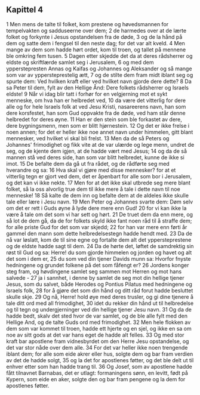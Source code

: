 ## Kapittel 4

1 Men mens de talte til folket, kom prestene og høvedsmannen for tempelvakten og sadduseerne over dem;
2 de harmedes over at de lærte folket og forkynte i Jesus opstandelsen fra de døde,
3 og de la hånd på dem og satte dem i fengsel til den neste dag; for det var alt kveld.
4 Men mange av dem som hadde hørt ordet, kom til troen, og tallet på mennene ble omkring fem tusen.
5 Dagen etter skjedde det da at deres rådsherrer og eldste og skriftlærde samlet seg i Jerusalem,
6 og med dem ypperstepresten Annas og Kaifas og Johannes og Aleksander og så mange som var av yppersteprestelig ætt,
7 og de stilte dem fram midt iblant seg og spurte dem: Ved hvilken kraft eller ved hvilket navn gjorde dere dette?
8 Da sa Peter til dem, fylt av den Hellige Ånd: Dere folkets rådsherrer og Israels eldste!
9 Når vi idag blir tatt i forhør for en velgjerning mot et sykt menneske, om hva han er helbredet ved,
10 da være det vitterlig for dere alle og for hele Israels folk at ved Jesu Kristi, nasareerens navn, han som dere korsfestet, han som Gud oppvakte fra de døde, ved ham står denne helbredet for deres øyne.
11 Han er den stein som ble forkastet av dere, dere bygningsmenn, men som er blitt hjørnestein.
12 Og det er ikke frelse i noen annen; for det er heller ikke noe annet navn under himmelen, gitt blant mennesker, ved hvilket vi skal bli frelst.
13 Men da de så Peters og Johannes' frimodighet og fikk vite at de var ulærde og lege menn, undret de seg, og de kjente dem igjen, at de hadde vært med Jesus;
14 og da de så mannen stå ved deres side, han som var blitt helbredet, kunne de ikke si imot.
15 De befalte dem da gå ut fra rådet, og de rådførte seg med hverandre og sa:
16 Hva skal vi gjøre med disse mennesker? for at et vitterlig tegn er gjort ved dem, det er åpenbart for alle som bor i Jerusalem, og det kan vi ikke nekte.
17 Men for at det ikke skal utbrede seg mere blant folket, så la oss alvorlig true dem til ikke mere å tale i dette navn til noe menneske!
18 Så kalte de dem inn og befalte dem at de aldeles ikke skulle tale eller lære i Jesu navn.
19 Men Peter og Johannes svarte dem: Døm selv om det er rett i Guds øyne å lyde dere mere enn Gud!
20 for vi kan ikke la være å tale om det som vi har sett og hørt.
21 De truet dem da enn mere, og så lot de dem gå, da de for folkets skyld ikke fant noen råd til å straffe dem; for alle priste Gud for det som var skjedd;
22 for han var mere enn førti år gammel den mann som dette helbredelsestegn hadde hendt med.
23 Da de nå var løslatt, kom de til sine egne og fortalte dem alt det yppersteprestene og de eldste hadde sagt til dem.
24 Da de hørte det, løftet de samdrektig sin røst til Gud og sa: Herre! du som gjorde himmelen og jorden og havet og alt det som i dem er,
25 du som ved din tjener Davids munn sa: Hvorfor fnyste hedningene og grundet folkene på det som fåfengt er?
26 Jordens konger steg fram, og høvdingene samlet seg sammen mot Herren og mot hans salvede -
27 ja i sannhet, i denne by samlet de seg mot din hellige tjener Jesus, som du salvet, både Herodes og Pontius Pilatus med hedningene og Israels folk,
28 for å gjøre det som din hånd og ditt råd forut hadde besluttet skulle skje.
29 Og nå, Herre! hold øye med deres trusler, og gi dine tjenere å tale ditt ord med all frimodighet,
30 idet du rekker din hånd ut til helbredelse og til tegn og undergjerninger ved din hellige tjener Jesu navn.
31 Og da de hadde bedt, skalv det sted hvor de var samlet, og de ble alle fylt med den Hellige And, og de talte Guds ord med frimodighet.
32 Men hele flokken av dem som var kommet til troen, hadde ett hjerte og en sjel, og ikke en sa om noe av sitt gods at det var hans eget de hadde alt felles.
33 Og med stor kraft bar apostlene fram vidnesbyrdet om den Herre Jesu opstandelse, og det var stor nåde over dem alle.
34 For det var heller ikke noen trengende iblant dem; for alle som eide akrer eller hus, solgte dem og bar fram verdien av det de hadde solgt,
35 og la det for apostlenes føtter, og det ble delt ut til enhver etter som han hadde trang til.
36 Og Josef, som av apostlene hadde fått tilnavnet Barnabas, det er utlagt: formaningens sønn, en levitt, født på Kypern, som eide en aker, solgte den og bar fram pengene og la dem for apostlenes føtter.
